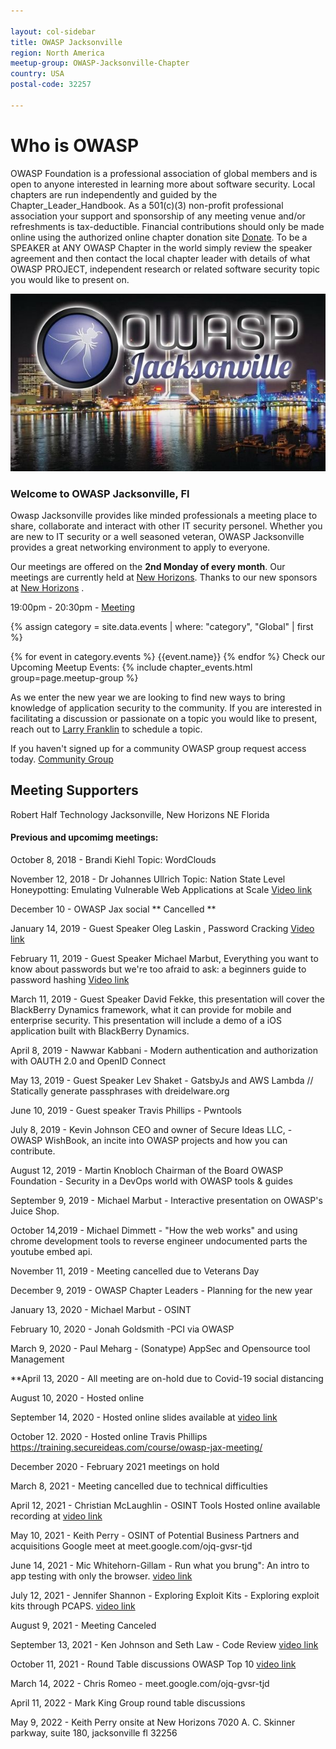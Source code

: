 ```yaml
---

layout: col-sidebar
title: OWASP Jacksonville
region: North America
meetup-group: OWASP-Jacksonville-Chapter
country: USA
postal-code: 32257

---
```


# **Who is OWASP**

OWASP Foundation is a professional association of global members and is open to anyone interested in learning more about software security.  Local chapters are run independently and guided by the Chapter_Leader_Handbook.  As a 501(c)(3) non-profit professional association your support and sponsorship of any meeting venue and/or refreshments is tax-deductible.  Financial contributions should only be made online using the authorized online chapter donation site [Donate](https://owasp.org).  To be a SPEAKER at ANY OWASP Chapter in the world simply review the speaker agreement and then contact the local chapter leader with details of what OWASP PROJECT, independent research or related software security topic you would like to present on.

![OWASP-JAX-Logo](assets/images/600_480931982.jpeg)


### **Welcome to OWASP Jacksonville, Fl**

Owasp Jacksonville provides like minded professionals a meeting place to share, collaborate and interact with other IT security personel.  Whether you are new to IT security or a well seasoned veteran, OWASP Jacksonville provides a great networking environment to apply to everyone. 

Our meetings are offered on the **2nd Monday of every month**. Our meetings are currently held at [New Horizons](https://www.google.com/search?q=new+horizons+fl&rlz=1CDGOYI_enUS913US913&oq=new+horizons+fl&aqs=chrome..69i57.8348j0j4&hl=en-US&sourceid=chrome-mobile&ie=UTF-8#). Thanks to our new sponsors at [New Horizons](https://www.newhorizons-jax.com/) .

<a class='timeclass'>19:00pm - 20:30pm - [Meeting](https://www.meetup.com/OWASP-Jacksonville-Chapter/)</a>

{% assign category = site.data.events | where: "category", "Global" | first %}

{% for event in category.events %}
{{event.name}}
{% endfor %}
Check our Upcoming Meetup Events:
{% include chapter_events.html group=page.meetup-group %}

<script type='text/javascript'> $(function(){ $(".timeclass").hover(function() { utc_str = $(this).text(); ndx = utc_str.indexOf(':'); st_hour_str = utc_str.substring(0, ndx); st_min_str = utc_str.substring(ndx + 1, ndx + 3); utc_dt = luxon.DateTime.utc(2020, 06, 06, parseInt(st_hour_str), parseInt(st_min_str), 0); start_dt = utc_dt.setZone(luxon.DateTime.local().zoneName); ndx = utc_str.lastIndexOf(':'); end_hour_str = utc_str.substring(ndx - 2, ndx - 1); end_min_str = utc_str.substring(ndx + 1, ndx + 3); utc_dt = luxon.DateTime.utc(2020, 06, 06, parseInt(end_hour_str), parseInt(end_min_str), 0); end_dt = utc_dt.setZone(luxon.DateTime.local().zoneName); popstr = start_dt.toLocaleString(luxon.DateTime.TIME_WITH_SECONDS) + ' to ' + end_dt.toLocaleString(luxon.DateTime.TIME_WITH_SHORT_OFFSET); $(this).prop('title', popstr); }); }); </script>

As we enter the new year we are looking to find new ways to bring knowledge of application security to the community.  If you are interested in facilitating a discussion or passionate on a topic you would like to present, reach out to [Larry Franklin](mailto:larry.franklin@owasp.org) to schedule a topic.

If you haven't signed up for a community OWASP group request access today.  [Community Group](https://groups.google.com/a/owasp.org/forum/#!forum/jacksonville-chapter)



## Meeting Supporters

Robert Half Technology Jacksonville, New Horizons NE Florida




#### Previous and upcomimg meetings:

October 8, 2018 - Brandi Kiehl Topic: WordClouds

November 12, 2018 - Dr Johannes Ullrich Topic: Nation State Level Honeypotting: Emulating Vulnerable Web Applications at Scale [Video link](https://youtu.be/2anqrtfJ1nA)

December 10 - OWASP Jax social ** Cancelled **

January 14, 2019 - Guest Speaker Oleg Laskin , Password Cracking [Video link](https://www.youtube.com/watch?v=Sz2IayEfuBg&t=741s)

February 11, 2019 - Guest Speaker Michael Marbut, Everything you want to know about passwords but we're too afraid to ask: a beginners guide to password hashing [Video link](https://youtu.be/prhE150EiI4)

March 11, 2019 - Guest Speaker David Fekke, this presentation will cover the BlackBerry Dynamics framework, what it can provide for mobile and enterprise security. This presentation will include a demo of a iOS application built with BlackBerry Dynamics. 

April 8, 2019 - Nawwar Kabbani - Modern authentication and authorization with OAUTH 2.0 and OpenID Connect

May 13, 2019 - Guest Speaker Lev Shaket - GatsbyJs and AWS Lambda // Statically generate passphrases with dreidelware.org

June 10, 2019 - Guest speaker Travis Phillips - Pwntools

July 8, 2019 - Kevin Johnson CEO and owner of Secure Ideas LLC, - OWASP WishBook, an incite into OWASP projects and how you can contribute.

August 12, 2019 - Martin Knobloch Chairman of the Board OWASP Foundation - Security in a DevOps world with OWASP tools & guides

September 9, 2019 - Michael Marbut - Interactive presentation on OWASP's Juice Shop.

October 14,2019 - Michael Dimmett - "How the web works" and using chrome development tools to reverse engineer undocumented parts the youtube embed api. 

November 11, 2019 - Meeting cancelled due to Veterans Day

December 9, 2019 - OWASP Chapter Leaders - Planning for the new year

January 13, 2020 - Michael Marbut - OSINT

February 10, 2020 - Jonah Goldsmith -PCI via OWASP 

March 9, 2020 - Paul Meharg - (Sonatype) AppSec and Opensource tool Management 

**April 13, 2020 - All meeting are on-hold due to Covid-19 social distancing 

August 10, 2020 - Hosted online

September 14, 2020 - Hosted online slides available at [video link](https://aombbb2020.academyofmine.net/playback/presentation/2.0/playback.html?meetingId=c5bb0e1eb7f6cdb87cb1632d32927ff779b220bc-1600121782941)

October 12. 2020 - Hosted online Travis Phillips https://training.secureideas.com/course/owasp-jax-meeting/

December 2020 - February 2021 meetings on hold

March 8, 2021 - Meeting cancelled due to technical difficulties

April 12, 2021 - Christian McLaughlin - OSINT Tools Hosted online available recording at [video link](https://aombbb2020.academyofmine.net/playback/presentation/2.0/playback.html?meetingId=2486e7b8421bdd70892872e096f5d617abf5bec1-1618264657202)

May 10, 2021 - Keith Perry - OSINT of Potential Business Partners and acquisitions Google meet at meet.google.com/ojq-gvsr-tjd

June 14, 2021 - Mic Whitehorn-Gillam - Run what you brung": An intro to app testing with only the browser. [video link](https://youtu.be/xyjcGIIItGA)

July 12, 2021 - Jennifer Shannon - Exploring Exploit Kits - Exploring exploit kits through PCAPS. [video link](https://youtu.be/iZ68r20H_L0)

August 9, 2021 - Meeting Canceled

September 13, 2021 - Ken Johnson and Seth Law - Code Review [video link](https://youtu.be/SSnSNPG6nLY)

October 11, 2021 - Round Table discussions OWASP Top 10 [video link](https://youtu.be/0BwMYtt2qro)

March 14, 2022 - Chris Romeo - meet.google.com/ojq-gvsr-tjd

April 11, 2022 - Mark King Group round table discussions

May 9, 2022 - Keith Perry onsite at New Horizons 7020 A. C. Skinner parkway, suite 180, jacksonville fl 32256
